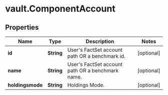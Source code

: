 # vault.ComponentAccount

## Properties

Name | Type | Description | Notes
------------ | ------------- | ------------- | -------------
**id** | **String** | User&#39;s FactSet account path OR a benchmark id. | [optional] 
**name** | **String** | User&#39;s FactSet account path OR a benchmark name. | [optional] 
**holdingsmode** | **String** | Holdings Mode. | [optional] 


